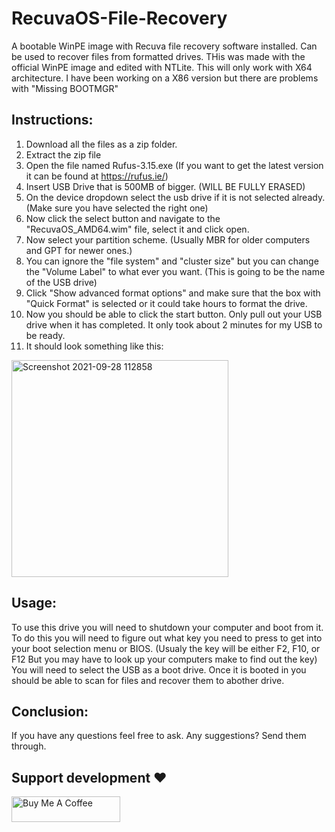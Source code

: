 # RecuvaOS-File-Recovery
A bootable WinPE image with Recuva file recovery software installed. Can be used to recover files from formatted drives. THis was made with the official WinPE image and edited with NTLite. This will only work with X64 architecture. I have been working on a X86 version but there are problems with "Missing BOOTMGR"


## Instructions:
1. Download all the files as a zip folder.
2. Extract the zip file
3. Open the file named Rufus-3.15.exe (If you want to get the latest version it can be found at https://rufus.ie/)
4. Insert USB Drive that is 500MB of bigger. (WILL BE FULLY ERASED)
5. On the device dropdown select the usb drive if it is not selected already. (Make sure you have selected the right one)
6. Now click the select button and navigate to the "RecuvaOS_AMD64.wim" file, select it and click open.
7. Now select your partition scheme. (Usually MBR for older computers and GPT for newer ones.)
8. You can ignore the "file system" and "cluster size" but you can change the "Volume Label" to what ever you want. (This is going to be the name of the USB drive)
9. Click "Show advanced format options" and make sure that the box with "Quick Format" is selected or it could take hours to format the drive.
10. Now you should be able to click the start button. Only pull out your USB drive when it has completed. It only took about 2 minutes for my USB to be ready.
11. It should look something like this:
<img width="347" alt="Screenshot 2021-09-28 112858" src="https://user-images.githubusercontent.com/91357710/135009959-3da73cba-6bd8-467f-8183-dcce1dc09668.png">


## Usage:
To use this drive you will need to shutdown your computer and boot from it. To do this you will need to figure out what key you need to press to get into your boot selection menu or BIOS. (Usualy the key will be either F2, F10, or F12 But you may have to look up your computers make to find out the key) You will need to select the USB as a boot drive. Once it is booted in you should be able to scan for files and recover them to abother drive.


## Conclusion:
If you have any questions feel free to ask. Any suggestions? Send them through.

<h2>Support development ❤️</h2>
<a href="https://www.buymeacoffee.com/jordanej20o" target="_blank"><img src="https://cdn.buymeacoffee.com/buttons/default-orange.png" alt="Buy Me A Coffee" height="41" width="174"></a>
